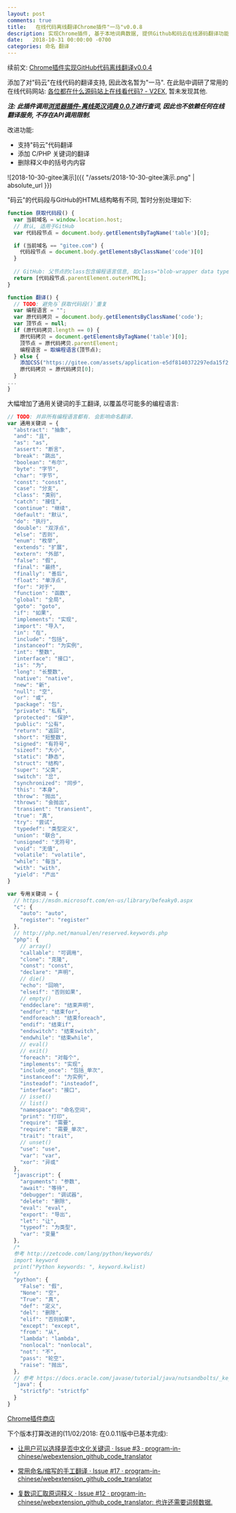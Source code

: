 ```yaml
---
layout: post
comments: true
title:   在线代码离线翻译Chrome插件"一马"v0.0.8
description: 实现Chrome插件, 基于本地词典数据, 提供Github和码云在线源码翻译功能. Implement a Chrome extension to translate English source code to Chinese on Github pages.
date:   2018-10-31 00:00:00 -0700
categories: 命名 翻译
---
```


续前文: [Chrome插件实现GitHub代码离线翻译v0.0.4](https://zhuanlan.zhihu.com/p/47215777)

添加了对"码云"在线代码的翻译支持, 因此改名暂为"一马". 在此贴中调研了常用的在线代码网站: [各位都在什么源码站上在线看代码? - V2EX](https://www.v2ex.com/t/502820), 暂未发现其他.

***注: 此插件调用[浏览器插件-离线英汉词典 0.0.7](https://zhuanlan.zhihu.com/p/48116424)进行查词, 因此也不依赖任何在线翻译服务, 不存在API调用限制.***

改进功能:

- 支持"码云"代码翻译
- 添加 C/PHP 关键词的翻译
- 删除释义中的括号内内容

![2018-10-30-gitee演示]({{ "/assets/2018-10-30-gitee演示.png" | absolute_url }})

"码云"的代码段与GitHub的HTML结构略有不同, 暂时分别处理如下:
```javascript
function 获取代码段() {
  var 当前域名 = window.location.host;
  // 默认, 适用于GitHub
  var 代码段节点 = document.body.getElementsByTagName('table')[0];

  if (当前域名 == "gitee.com") {
    代码段节点 = document.body.getElementsByClassName('code')[0]
  }
  
  // GitHub: 父节点的class包含编程语言信息, 如class="blob-wrapper data type-python "
  return [代码段节点.parentElement.outerHTML];
}

function 翻译() {
  // TODO: 避免与`获取代码段()`重复
  var 编程语言 = "";
  var 原代码拷贝 = document.body.getElementsByClassName('code');
  var 顶节点 = null;
  if (原代码拷贝.length == 0) {
    原代码拷贝 = document.getElementsByTagName('table')[0];
    顶节点 = 原代码拷贝.parentElement;
    编程语言 = 取编程语言(顶节点);
  } else {
    添加CSS("https://gitee.com/assets/application-e5df8140372297eda15f23497886ffdb.css");
    原代码拷贝 = 原代码拷贝[0];
  }
...
}
```
大幅增加了通用关键词的手工翻译, 以覆盖尽可能多的编程语言:
```javascript
// TODO: 并非所有编程语言都有. 会影响命名翻译.
var 通用关键词 = {
  "abstract": "抽象",
  "and": "且",
  "as": "as",
  "assert": "断言",
  "break": "跳出",
  "boolean": "布尔",
  "byte": "字节",
  "char": "字节",
  "const": "const",
  "case": "分支",
  "class": "类别",
  "catch": "接住",
  "continue": "继续",
  "default": "默认",
  "do": "执行",
  "double": "双浮点",
  "else": "否则",
  "enum": "枚举",
  "extends": "扩展",
  "extern": "外部",
  "false": "假",
  "final": "最终",
  "finally": "善后",
  "float": "单浮点",
  "for": "对于",
  "function": "函数",
  "global": "全局",
  "goto": "goto",
  "if": "如果",
  "implements": "实现",
  "import": "导入",
  "in": "在",
  "include": "包括",
  "instanceof": "为实例",
  "int": "整数",
  "interface": "接口",
  "is": "为",
  "long": "长整数",
  "native": "native",
  "new": "新",
  "null": "空",
  "or": "或",
  "package": "包",
  "private": "私有",
  "protected": "保护",
  "public": "公有",
  "return": "返回",
  "short": "短整数",
  "signed": "有符号",
  "sizeof": "大小",
  "static": "静态",
  "struct": "结构",
  "super": "父类",
  "switch": "岔",
  "synchronized": "同步",
  "this": "本身",
  "throw": "抛出",
  "throws": "会抛出",
  "transient": "transient",
  "true": "真",
  "try": "尝试",
  "typedef": "类型定义",
  "union": "联合",
  "unsigned": "无符号",
  "void": "无值",
  "volatile": "volatile",
  "while": "每当",
  "with": "with",
  "yield": "产出"
}

var 专用关键词 = {
  // https://msdn.microsoft.com/en-us/library/befeaky0.aspx
  "c": {
    "auto": "auto",
    "register": "register"
  },
  // http://php.net/manual/en/reserved.keywords.php
  "php": {
    // array()
    "callable": "可调用",
    "clone": "克隆",
    "const": "const",
    "declare": "声明",
    // die()
    "echo": "回响",
    "elseif": "否则如果",
    // empty()
    "enddeclare": "结束声明",
    "endfor": "结束for",
    "endforeach": "结束foreach",
    "endif": "结束if",
    "endswitch": "结束switch",
    "endwhile": "结束while",
    // eval()
    // exit()
    "foreach": "对每个",
    "implements": "实现",
    "include_once": "包括_单次",
    "instanceof": "为实例",
    "insteadof": "insteadof",
    "interface": "接口",
    // isset()
    // list()
    "namespace": "命名空间",
    "print": "打印",
    "require": "需要",
    "require": "需要_单次",
    "trait": "trait",
    // unset()
    "use": "use",
    "var": "var",
    "xor": "异或"
  },
  "javascript": {
    "arguments": "参数",
    "await": "等待",
    "debugger": "调试器",
    "delete": "删除",
    "eval": "eval",
    "export": "导出",
    "let": "让",
    "typeof": "为类型",
    "var": "变量"
  },
  /*
  参考 http://zetcode.com/lang/python/keywords/
  import keyword
  print("Python keywords: ", keyword.kwlist)
  */
  "python": {
    "False": "假",
    "None": "空",
    "True": "真",
    "def": "定义",
    "del": "删除",
    "elif": "否则如果",
    "except": "except",
    "from": "从",
    "lambda": "lambda",
    "nonlocal": "nonlocal",
    "not": "不",
    "pass": "轮空",
    "raise": "抛出",
  },
  // 参考 https://docs.oracle.com/javase/tutorial/java/nutsandbolts/_keywords.html
  "java": {
    "strictfp": "strictfp"
  }
}
```
[Chrome插件商店](https://chrome.google.com/webstore/detail/inicknfojohdbgekdffgcdfiheflpnbh/​)

下个版本打算改进的(11/02/2018: 在0.0.11版中已基本完成):

- [让用户可以选择是否中文化关键词 · Issue #3 · program-in-chinese/webextension_github_code_translator](https://github.com/program-in-chinese/webextension_github_code_translator/issues/3)

- [常用命名/缩写的手工翻译 · Issue #17 · program-in-chinese/webextension_github_code_translator](https://github.com/program-in-chinese/webextension_github_code_translator/issues/17)

- [复数词汇取原词释义 · Issue #12 · program-in-chinese/webextension_github_code_translator: 也许还需要词频数据.](https://github.com/program-in-chinese/webextension_github_code_translator/issues/12)